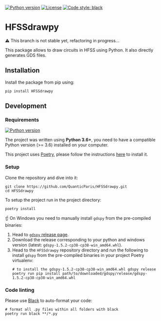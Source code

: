 [![Python version](https://img.shields.io/badge/python-3.6%2B-blue)](https://www.python.org/downloads/release/python-360/)
[![License](https://img.shields.io/badge/license-MIT-yellow)](https://github.com/QuanticParis/HFSSdrawpy/blob/refactoring-2021/LICENSE)
[![Code style: black](https://img.shields.io/badge/code%20style-black-000000.svg)](https://github.com/psf/black)

# HFSSdrawpy

:warning: This branch is not stable yet, refactoring in progress...

This package allows to draw circuits in HFSS using Python. It also directly 
generates GDS files.

## Installation
Install the package from pip using:
```shell
pip install HFSSdrawpy
```

## Development
### Requirements
[![Python version](https://img.shields.io/badge/python-3.6%2B-blue)](https://www.python.org/downloads/release/python-360/)

The project was written using **Python 3.6+**, you need to have a 
compatible Python version (>= 3.6) installed on your computer.

This project uses [Poetry](https://python-poetry.org/), please follow the 
instructions [here](https://python-poetry.org/docs/#installation) to install
it.

### Setup
Clone the repository and dive into it:
```shell
git clone https://github.com/QuanticParis/HFSSdrawpy.git
cd HFSSdrawpy
```

To setup the project run in the project directory:
```shell
poetry install
```

:point_up: On Windows you need to manually install `gdspy` from the 
pre-compiled binaries:
1. Head to [`gdspy` release page](https://github.com/heitzmann/gdspy/releases).
2. Download the release corresponding to your python and windows version 
   (latest: `gdspy-1.5.2-cp38-cp38-win_amd64.whl`).
3. Head to the `HFSSdrawpy` repository directory and run the following to 
   install `gdspy` from the pre-compiled binaries in your project Poetry 
   virtualenv:
   ```shell
   # to install the gdspy-1.5.2-cp38-cp38-win_amd64.whl gdspy release
   poetry run pip install path/to/downloaded/gdspy/release/gdspy-1.5.2-cp38-cp38-win_amd64.whl
   ```

### Code linting
Please use [Black](https://github.com/psf/black) to auto-format your code:
```shell
# format all .py files within all folders with black
poetry run black **/*.py
```
